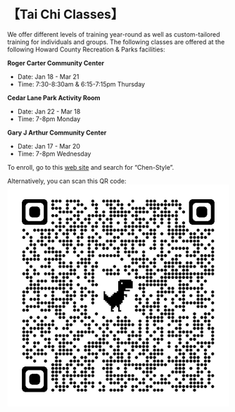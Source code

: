 # 【Tai Chi Classes】

We offer different levels of training year-round as well as custom-tailored training for individuals and groups.
The following classes are offered at the following Howard County Recreation & Parks facilities:

**Roger Carter Community Center**

- Date: Jan 18 - Mar 21
- Time: 7:30-8:30am & 6:15-7:15pm Thursday

**Cedar Lane Park Activity Room**

- Date: Jan 22 - Mar 18
- Time: 7-8pm Monday

**Gary J Arthur Community Center**

- Date: Jan 17 - Mar 20
- Time: 7-8pm Wednesday

To enroll, go to this [web site](https://anc.apm.activecommunities.com/howardcounty/activity/search) and search for “Chen-Style”.

Alternatively, you can scan this QR code: ![Enrollment QR Code](enroll_qr_code.png)


